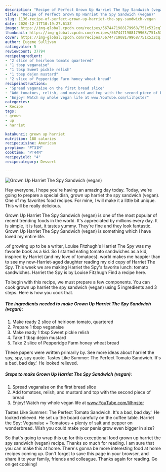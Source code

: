 ```yaml
---
description: "Recipe of Perfect Grown Up Harriet The Spy Sandwich (vegan)"
title: "Recipe of Perfect Grown Up Harriet The Spy Sandwich (vegan)"
slug: 1136-recipe-of-perfect-grown-up-harriet-the-spy-sandwich-vegan
date: 2020-12-17T10:19:27.613Z
image: https://img-global.cpcdn.com/recipes/5674471908179968/751x532cq70/grown-up-harriet-the-spy-sandwich-vegan-recipe-main-photo.jpg
thumbnail: https://img-global.cpcdn.com/recipes/5674471908179968/751x532cq70/grown-up-harriet-the-spy-sandwich-vegan-recipe-main-photo.jpg
cover: https://img-global.cpcdn.com/recipes/5674471908179968/751x532cq70/grown-up-harriet-the-spy-sandwich-vegan-recipe-main-photo.jpg
author: Eugene Sullivan
ratingvalue: 5
reviewcount: 37794
recipeingredient:
- "2 slice of heirloom tomato quartered"
- "1 tbsp veganaise"
- "1 tbsp Sweet pickle relish"
- "1 tbsp dejon mustard"
- "2 slice of Pepperidge Farm honey wheat bread"
recipeinstructions:
- "Spread veganaise on the first bread slice"
- "Add tomatoes, relish, and mustard and top with the second piece of bread"
- "Enjoy! Watch my whole vegan life at www.YouTube.com/lilhpster"
categories:
- Recipe
tags:
- grown
- up
- harriet

katakunci: grown up harriet 
nutrition: 188 calories
recipecuisine: American
preptime: "PT31M"
cooktime: "PT44M"
recipeyield: "4"
recipecategory: Dessert

---
```



![Grown Up Harriet The Spy Sandwich (vegan)](https://img-global.cpcdn.com/recipes/5674471908179968/751x532cq70/grown-up-harriet-the-spy-sandwich-vegan-recipe-main-photo.jpg)

Hey everyone, I hope you're having an amazing day today. Today, we're going to prepare a special dish, grown up harriet the spy sandwich (vegan). One of my favorites food recipes. For mine, I will make it a little bit unique. This will be really delicious.

Grown Up Harriet The Spy Sandwich (vegan) is one of the most popular of recent trending foods in the world. It's appreciated by millions every day. It is simple, it is fast, it tastes yummy. They're fine and they look fantastic. Grown Up Harriet The Spy Sandwich (vegan) is something which I have loved my entire life.

.of growing up to be a writer, Louise Fitzhugh&#39;s Harriet The Spy was my favorite book as a kid. So I started eating tomato sandwiches as a kid, inspired by Harriet (and my love of tomatoes). world makes me happier than to see my now-Harriet-aged daughter reading my old copy of Harriet The Spy. This week we are making Harriet the Spy&#39;s favorite lunch: tomato sandwiches. Harriet the Spy is by Louise Fitzhugh Find a recipe here.


To begin with this recipe, we must prepare a few components. You can cook grown up harriet the spy sandwich (vegan) using 5 ingredients and 3 steps. Here is how you cook that.

<!--inarticleads1-->

##### The ingredients needed to make Grown Up Harriet The Spy Sandwich (vegan):

1. Make ready 2 slice of heirloom tomato, quartered
1. Prepare 1 tbsp veganaise
1. Make ready 1 tbsp Sweet pickle relish
1. Take 1 tbsp dejon mustard
1. Take 2 slice of Pepperidge Farm honey wheat bread


These papers were written primarily by. See more ideas about harriet the spy, spy, spy quote. Tastes Like Summer: The Perfect Tomato Sandwich. It&#39;s a bad, bad day.&#39; He looked relieved. 

<!--inarticleads2-->

##### Steps to make Grown Up Harriet The Spy Sandwich (vegan):

1. Spread veganaise on the first bread slice
1. Add tomatoes, relish, and mustard and top with the second piece of bread
1. Enjoy! Watch my whole vegan life at www.YouTube.com/lilhpster


Tastes Like Summer: The Perfect Tomato Sandwich. It&#39;s a bad, bad day.&#39; He looked relieved. He set up the board carefully on the coffee table. Harriet the Spy: Veganaise + Tomatoes + plenty of salt and pepper on wonderbread. Wish you could make your penis grow even bigger in size? 

So that's going to wrap this up for this exceptional food grown up harriet the spy sandwich (vegan) recipe. Thanks so much for reading. I am sure that you can make this at home. There's gonna be more interesting food at home recipes coming up. Don't forget to save this page in your browser, and share it to your family, friends and colleague. Thanks again for reading. Go on get cooking!

